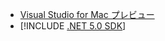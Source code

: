 * [Visual Studio for Mac プレビュー](https://visualstudio.microsoft.com/vs/mac/)
* [!INCLUDE [.NET 5.0 SDK](~/includes/5.0-SDK.md)]
